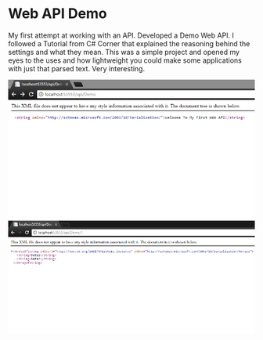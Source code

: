 # Web API Demo

My first attempt at working with an API. Developed a Demo Web API. I followed a Tutorial from C# Corner that explained the reasoning behind 
the settings and what they mean. This was a simple project and opened my eyes to the uses and how lightweight you could make some applications
with just that parsed text. Very interesting. 


![alt text](https://github.com/abelberhane/WebAPIDemo/blob/master/APISH.png?raw=true)
![alt text](https://github.com/abelberhane/WebAPIDemo/blob/master/API2SH.png?raw=true)
